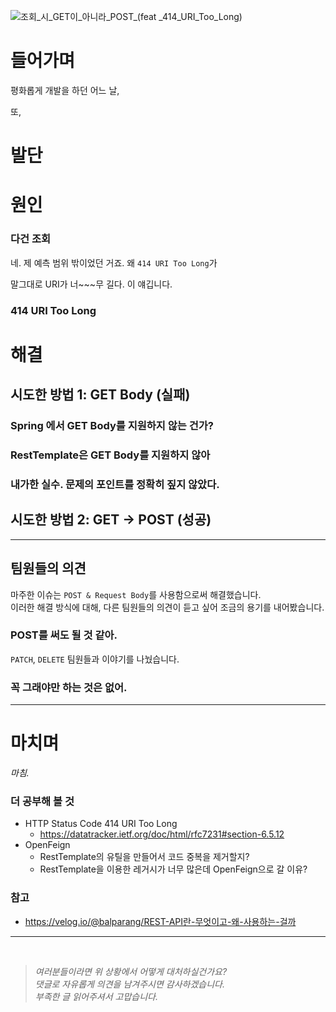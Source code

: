 ![조회_시_GET이_아니라_POST_(feat _414_URI_Too_Long)](https://github.com/haero77/Today-I-Learned/assets/65555299/c82e9ce9-271f-45ba-8015-9e18be4edb58)

# 들어가며

평화롭게 개발을 하던 어느 날,  

또, 


# 발단 

 

# 원인

### 다건 조회

네. 제 예측 범위 밖이었던 거죠.
왜 `414 URI Too Long`가

말그대로 URI가 너~~~무 길다. 이 얘깁니다.

### 414 URI Too Long


# 해결 

## 시도한 방법 1: GET Body (실패)

### Spring 에서 GET Body를 지원하지 않는 건가?

### RestTemplate은 GET Body를 지원하지 않아

### 내가한 실수. 문제의 포인트를 정확히 짚지 않았다.

## 시도한 방법 2: GET -> POST (성공)



---

## 팀원들의 의견

마주한 이슈는 `POST & Request Body`를 사용함으로써 해결했습니다. <br>
이러한 해결 방식에 대해, 다른 팀원들의 의견이 듣고 싶어 조금의 용기를 내어봤습니다.  

### POST를 써도 될 것 같아.


`PATCH`, `DELETE`
팀원들과 이야기를 나눴습니다. 

### 꼭 그래야만 하는 것은 없어.


---

# 마치며



_마침._

### 더 공부해 볼 것

- HTTP Status Code 414 URI Too Long
  - https://datatracker.ietf.org/doc/html/rfc7231#section-6.5.12 
- OpenFeign
  - RestTemplate의 유틸을 만들어서 코드 중복을 제거할지?
  - RestTemplate을 이용한 레거시가 너무 많은데 OpenFeign으로 갈 이유?

    

### 참고

- https://velog.io/@balparang/REST-API란-무엇이고-왜-사용하는-걸까

----

<br>


> _여러분들이라면 위 상황에서 어떻게 대처하실건가요?_ <br> 
> _댓글로 자유롭게 의견을 남겨주시면 감사하겠습니다._ <br>
> _부족한 글 읽어주셔서 고맙습니다._